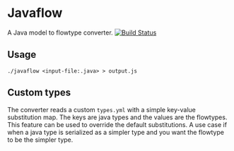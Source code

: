 # Javaflow #

A Java model to flowtype converter.
[![Build Status](https://travis-ci.org/havardh/javaflow.svg?branch=master)](https://travis-ci.org/havardh/javaflow)


## Usage ##

```
./javaflow <input-file:.java> > output.js
```

## Custom types ##

The converter reads a custom `types.yml` with a simple key-value substitution map. 
The keys are java types and the values are the flowtypes. 
This feature can be used to override the default substitutions. 
A use case if when a java type is serialized as a simpler type and you want the flowtype to be the simpler type.